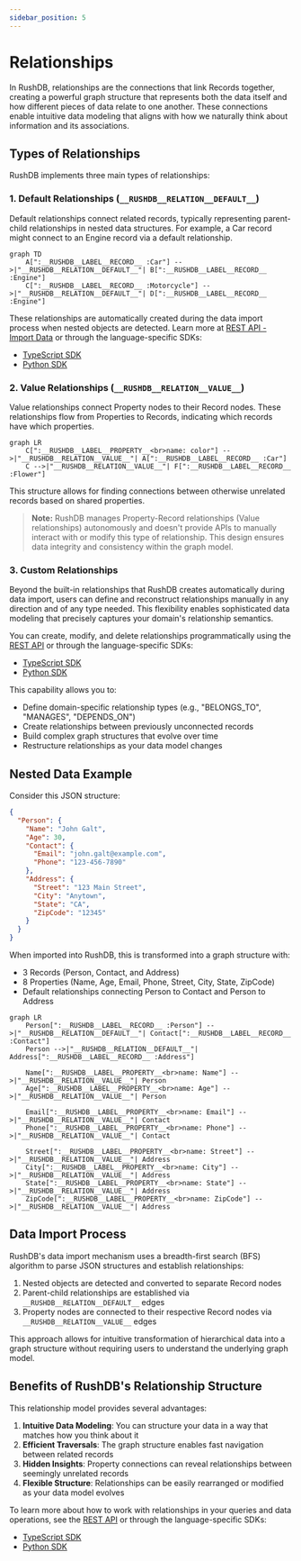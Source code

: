 ```yaml
---
sidebar_position: 5
---
```

# Relationships

In RushDB, relationships are the connections that link Records together, creating a powerful graph structure that represents both the data itself and how different pieces of data relate to one another. These connections enable intuitive data modeling that aligns with how we naturally think about information and its associations.

## Types of Relationships

RushDB implements three main types of relationships:

### 1. Default Relationships (`__RUSHDB__RELATION__DEFAULT__`)

Default relationships connect related records, typically representing parent-child relationships in nested data structures. For example, a Car record might connect to an Engine record via a default relationship.

```mermaid
graph TD
    A[":__RUSHDB__LABEL__RECORD__ :Car"] -->|"__RUSHDB__RELATION__DEFAULT__"| B[":__RUSHDB__LABEL__RECORD__ :Engine"]
    C[":__RUSHDB__LABEL__RECORD__ :Motorcycle"] -->|"__RUSHDB__RELATION__DEFAULT__"| D[":__RUSHDB__LABEL__RECORD__ :Engine"]
```

These relationships are automatically created during the data import process when nested objects are detected. Learn more at [REST API - Import Data](/rest-api/import-data) or through the language-specific SDKs:
- [TypeScript SDK](/typescript-sdk/records/import-data)
- [Python SDK](/python-sdk/records/import-data)

### 2. Value Relationships (`__RUSHDB__RELATION__VALUE__`)

Value relationships connect Property nodes to their Record nodes. These relationships flow from Properties to Records, indicating which records have which properties.

```mermaid
graph LR
    C[":__RUSHDB__LABEL__PROPERTY__<br>name: color"] -->|"__RUSHDB__RELATION__VALUE__"| A[":__RUSHDB__LABEL__RECORD__ :Car"]
    C -->|"__RUSHDB__RELATION__VALUE__"| F[":__RUSHDB__LABEL__RECORD__ :Flower"]
```

This structure allows for finding connections between otherwise unrelated records based on shared properties.

> **Note:** RushDB manages Property-Record relationships (Value relationships) autonomously and doesn't provide APIs to manually interact with or modify this type of relationship. This design ensures data integrity and consistency within the graph model.

### 3. Custom Relationships

Beyond the built-in relationships that RushDB creates automatically during data import, users can define and reconstruct relationships manually in any direction and of any type needed. This flexibility enables sophisticated data modeling that precisely captures your domain's relationship semantics.

You can create, modify, and delete relationships programmatically using the [REST API](../rest-api/relationships) or through the language-specific SDKs:
- [TypeScript SDK](../typescript-sdk/relationships)
- [Python SDK](../python-sdk/relationships)

This capability allows you to:
- Define domain-specific relationship types (e.g., "BELONGS_TO", "MANAGES", "DEPENDS_ON")
- Create relationships between previously unconnected records
- Build complex graph structures that evolve over time
- Restructure relationships as your data model changes

## Nested Data Example

Consider this JSON structure:

```json
{
  "Person": {
    "Name": "John Galt",
    "Age": 30,
    "Contact": {
      "Email": "john.galt@example.com",
      "Phone": "123-456-7890"
    },
    "Address": {
      "Street": "123 Main Street",
      "City": "Anytown",
      "State": "CA",
      "ZipCode": "12345"
    }
  }
}
```

When imported into RushDB, this is transformed into a graph structure with:
- 3 Records (Person, Contact, and Address)
- 8 Properties (Name, Age, Email, Phone, Street, City, State, ZipCode)
- Default relationships connecting Person to Contact and Person to Address

```mermaid
graph LR
    Person[":__RUSHDB__LABEL__RECORD__ :Person"] -->|"__RUSHDB__RELATION__DEFAULT__"| Contact[":__RUSHDB__LABEL__RECORD__ :Contact"]
    Person -->|"__RUSHDB__RELATION__DEFAULT__"| Address[":__RUSHDB__LABEL__RECORD__ :Address"]

    Name[":__RUSHDB__LABEL__PROPERTY__<br>name: Name"] -->|"__RUSHDB__RELATION__VALUE__"| Person
    Age[":__RUSHDB__LABEL__PROPERTY__<br>name: Age"] -->|"__RUSHDB__RELATION__VALUE__"| Person

    Email[":__RUSHDB__LABEL__PROPERTY__<br>name: Email"] -->|"__RUSHDB__RELATION__VALUE__"| Contact
    Phone[":__RUSHDB__LABEL__PROPERTY__<br>name: Phone"] -->|"__RUSHDB__RELATION__VALUE__"| Contact

    Street[":__RUSHDB__LABEL__PROPERTY__<br>name: Street"] -->|"__RUSHDB__RELATION__VALUE__"| Address
    City[":__RUSHDB__LABEL__PROPERTY__<br>name: City"] -->|"__RUSHDB__RELATION__VALUE__"| Address
    State[":__RUSHDB__LABEL__PROPERTY__<br>name: State"] -->|"__RUSHDB__RELATION__VALUE__"| Address
    ZipCode[":__RUSHDB__LABEL__PROPERTY__<br>name: ZipCode"] -->|"__RUSHDB__RELATION__VALUE__"| Address
```

## Data Import Process

RushDB's data import mechanism uses a breadth-first search (BFS) algorithm to parse JSON structures and establish relationships:

1. Nested objects are detected and converted to separate Record nodes
2. Parent-child relationships are established via `__RUSHDB__RELATION__DEFAULT__` edges
3. Property nodes are connected to their respective Record nodes via `__RUSHDB__RELATION__VALUE__` edges

This approach allows for intuitive transformation of hierarchical data into a graph structure without requiring users to understand the underlying graph model.

## Benefits of RushDB's Relationship Structure

This relationship model provides several advantages:

1. **Intuitive Data Modeling**: You can structure your data in a way that matches how you think about it
2. **Efficient Traversals**: The graph structure enables fast navigation between related records
3. **Hidden Insights**: Property connections can reveal relationships between seemingly unrelated records
4. **Flexible Structure**: Relationships can be easily rearranged or modified as your data model evolves

To learn more about how to work with relationships in your queries and data operations, see the [REST API](/rest-api/relationships) or through the language-specific SDKs:
- [TypeScript SDK](/typescript-sdk/relationships)
- [Python SDK](/python-sdk/relationships)
